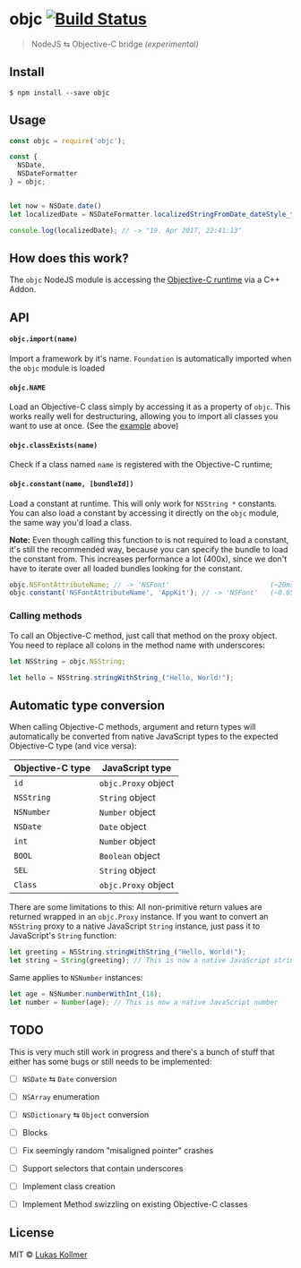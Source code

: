 # objc [![Build Status](https://travis-ci.org/lukaskollmer/objc.svg?branch=master)](https://travis-ci.org/lukaskollmer/objc)

> NodeJS ⇆ Objective-C bridge _(experimental)_


## Install

```
$ npm install --save objc
```


## Usage

```js
const objc = require('objc');

const {
  NSDate,
  NSDateFormatter
} = objc;


let now = NSDate.date()
let localizedDate = NSDateFormatter.localizedStringFromDate_dateStyle_timeStyle_(now, 2, 2);

console.log(localizedDate); // -> "19. Apr 2017, 22:41:13"

```

## How does this work?
The `objc` NodeJS module is accessing the [Objective-C runtime](https://developer.apple.com/reference/objectivec/objective_c_runtime) via a C++ Addon.

## API

#### `objc.import(name)`
Import a framework by it's name. `Foundation` is automatically imported when the `objc` module is loaded


#### `objc.NAME`
Load an Objective-C class simply by accessing it as a property of `objc`. This works really well for destructuring, allowing you to import all classes you want to use at once. (See the [example](#usage) above)


#### `objc.classExists(name)`
Check if a class named `name` is registered with the Objective-C runtime;


#### `objc.constant(name, [bundleId])`
Load a constant at runtime. This will only work for `NSString *` constants. You can also load a constant by accessing it directly on the `objc` module, the same way you'd load a class.

**Note:**
Even though calling this function to is not required to load a constant, it's still the recommended way, because you can specify the bundle to load the constant from. This increases performance a lot (400x), since we don't have to iterate over all loaded bundles looking for the constant.
```js
objc.NSFontAttributeName; // -> 'NSFont'                         (~20ms)
objc.constant('NSFontAttributeName', 'AppKit'); // -> 'NSFont'   (~0.05ms)
```


### Calling methods
To call an Objective-C method, just call that method on the proxy object. You need to replace all colons in the method name with underscores:
```js
let NSString = objc.NSString;

let hello = NSString.stringWithString_("Hello, World!");
```


## Automatic type conversion
When calling Objective-C methods, argument and return types will automatically be converted from native JavaScript types to the expected Objective-C type (and vice versa):

| Objective-C type  | JavaScript type     |
| ----------------- | ------------------- |
| `id`              | `objc.Proxy` object |
| `NSString`        | `String` object     |
| `NSNumber`        | `Number` object     |
| `NSDate`          | `Date` object       |
| `int`             | `Number` object     |
| `BOOL`            | `Boolean` object    |
| `SEL`             | `String` object     |
| `Class`           | `objc.Proxy` object |

There are some limitations to this: All non-primitive return values are returned wrapped in an `objc.Proxy` instance. If you want to convert an `NSString` proxy to a native JavaScript `String` instance, just pass it to JavaScript's `String` function:
```js
let greeting = NSString.stringWithString_("Hello, World!");
let string = String(greeting); // This is now a native JavaScript string
```

Same applies to `NSNumber` instances:
```js
let age = NSNumber.numberWithInt_(18);
let number = Number(age); // This is now a native JavaScript number
```

## TODO
This is very much still work in progress and there's a bunch of stuff that either has some bugs or still needs to be implemented:
- [ ] `NSDate` ⇆ `Date` conversion
- [ ] `NSArray` enumeration
- [ ] `NSDictionary` ⇆ `Object` conversion
- [ ] Blocks
- [ ] Fix seemingly random "misaligned pointer" crashes
- [ ] Support selectors that contain underscores
- [ ] Implement class creation
- [ ] Implement Method swizzling on existing Objective-C classes


## License

MIT © [Lukas Kollmer](https://lukas.vip)
